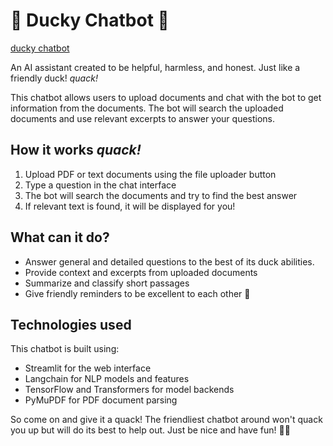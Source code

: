 
# 🦆 Ducky Chatbot 🐤
[ducky chatbot]( https://duckyai.streamlit.app/)

An AI assistant created to be helpful, harmless, and honest. Just like a friendly duck! *quack!*

This chatbot allows users to upload documents and chat with the bot to get information from the documents. The bot will search the uploaded documents and use relevant excerpts to answer your questions.

## How it works *quack!*

 1. Upload PDF or text documents using the file uploader button
 2. Type a question in the chat interface
3. The bot will search the documents and try to find the best answer
4. If relevant text is found, it will be displayed for you!

## What can it do?
- Answer general and detailed questions to the best of its duck abilities.
- Provide context and excerpts from uploaded documents
- Summarize and classify short passages
- Give friendly reminders to be excellent to each other 🦆
## Technologies used
This chatbot is built using:

- Streamlit for the web interface
- Langchain for NLP models and features
- TensorFlow and Transformers for model backends
- PyMuPDF for PDF document parsing

So come on and give it a quack! The friendliest chatbot around won't quack you up but will do its best to help out. Just be nice and have fun! 🦆🐤
